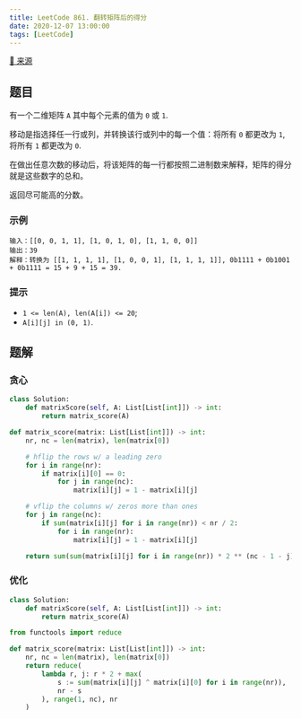 ```yaml
---
title: LeetCode 861. 翻转矩阵后的得分
date: 2020-12-07 13:00:00
tags: [LeetCode]
---
```


[:link: 来源](https://leetcode-cn.com/problems/score-after-flipping-matrix/)

## 题目

有一个二维矩阵 `A` 其中每个元素的值为 `0` 或 `1`.

移动是指选择任一行或列，并转换该行或列中的每一个值：将所有 `0` 都更改为 `1`, 将所有 `1` 都更改为 `0`.

在做出任意次数的移动后，将该矩阵的每一行都按照二进制数来解释，矩阵的得分就是这些数字的总和。

返回尽可能高的分数。

### 示例

```raw
输入：[[0, 0, 1, 1], [1, 0, 1, 0], [1, 1, 0, 0]]
输出：39
解释：转换为 [[1, 1, 1, 1], [1, 0, 0, 1], [1, 1, 1, 1]], 0b1111 + 0b1001 + 0b1111 = 15 + 9 + 15 = 39.
```

### 提示

- `1 <= len(A), len(A[i]) <= 20`;
- `A[i][j] in (0, 1)`.

<!-- more -->

## 题解

### 贪心

```python
class Solution:
    def matrixScore(self, A: List[List[int]]) -> int:
        return matrix_score(A)

def matrix_score(matrix: List[List[int]]) -> int:
    nr, nc = len(matrix), len(matrix[0])

    # hflip the rows w/ a leading zero
    for i in range(nr):
        if matrix[i][0] == 0:
            for j in range(nc):
                matrix[i][j] = 1 - matrix[i][j]

    # vflip the columns w/ zeros more than ones
    for j in range(nc):
        if sum(matrix[i][j] for i in range(nr)) < nr / 2:
            for i in range(nr):
                matrix[i][j] = 1 - matrix[i][j]

    return sum(sum(matrix[i][j] for i in range(nr)) * 2 ** (nc - 1 - j) for j in range(nc))
```

### 优化

```python
class Solution:
    def matrixScore(self, A: List[List[int]]) -> int:
        return matrix_score(A)

from functools import reduce

def matrix_score(matrix: List[List[int]]) -> int:
    nr, nc = len(matrix), len(matrix[0])
    return reduce(
        lambda r, j: r * 2 + max(
            s := sum(matrix[i][j] ^ matrix[i][0] for i in range(nr)),
            nr - s
        ), range(1, nc), nr
    )
```
